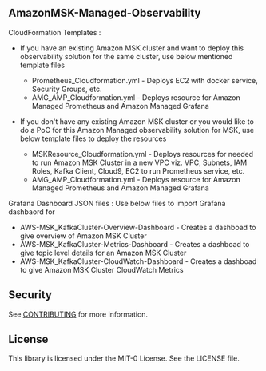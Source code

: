 ## AmazonMSK-Managed-Observability



CloudFormation Templates :

* If you have an existing Amazon MSK cluster and want to deploy this observability solution for the same cluster, use below mentioned template files
	* Prometheus_Cloudformation.yml - Deploys EC2 with docker service, Security Groups, etc.
	* AMG_AMP_Cloudformation.yml - Deploys resource for Amazon Managed Prometheus and Amazon Managed Grafana

* If you don't have any existing Amazon MSK cluster or you would like to do a PoC for this Amazon Managed observability solution for MSK, use below template files to deploy the resources
	* MSKResource_Cloudformation.yml - Deploys resources for needed to run Amazon MSK Cluster in a new VPC viz. VPC, Subnets, IAM Roles, Kafka Client, Cloud9, EC2 to run Prometheus service, etc.
	* AMG_AMP_Cloudformation.yml - Deploys resource for Amazon Managed Prometheus and Amazon Managed Grafana

Grafana Dashboard JSON files : Use below files to import Grafana dashbaord for

* AWS-MSK_KafkaCluster-Overview-Dashboard	-	Creates a dashboad to give overview of Amazon MSK Cluster
* AWS-MSK_KafkaCluster-Metrics-Dashboard	-	Creates a dashboad to give topic level details for an Amazon MSK Cluster
* AWS-MSK_KafkaCluster-CloudWatch-Dashboard	-	Creates a dashboad to give Amazon MSK Cluster CloudWatch Metrics



## Security

See [CONTRIBUTING](CONTRIBUTING.md#security-issue-notifications) for more information.

## License

This library is licensed under the MIT-0 License. See the LICENSE file.

